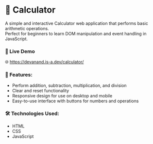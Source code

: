 # 🧮 Calculator

A simple and interactive Calculator web application that performs basic arithmetic operations.  
Perfect for beginners to learn DOM manipulation and event handling in JavaScript.

### 🚀 Live Demo
🌐 https://devanand.is-a.dev/calculator/

### 🔧 Features:
- Perform addition, subtraction, multiplication, and division
- Clear and reset functionality
- Responsive design for use on desktop and mobile
- Easy-to-use interface with buttons for numbers and operations
  
### 🛠️ Technologies Used:
- HTML
- CSS
- JavaScript
